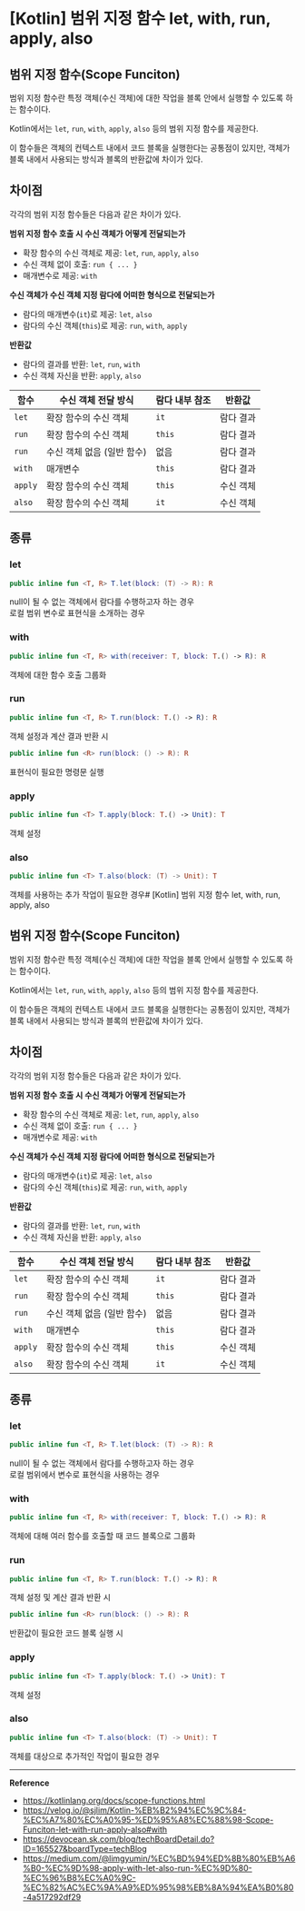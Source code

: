 # [Kotlin] 범위 지정 함수 let, with, run, apply, also

## 범위 지정 함수(Scope Funciton)
범위 지정 함수란 특정 객체(수신 객체)에 대한 작업을 블록 안에서 실행할 수 있도록 하는 함수이다.

Kotlin에서는 `let`, `run`, `with`, `apply`, `also` 등의 범위 지정 함수를 제공한다.

이 함수들은 객체의 컨텍스트 내에서 코드 블록을 실행한다는 공통점이 있지만,
객체가 블록 내에서 사용되는 방식과 블록의 반환값에 차이가 있다.

## 차이점
각각의 범위 지정 함수들은 다음과 같은 차이가 있다.

**범위 지정 함수 호출 시 수신 객체가 어떻게 전달되는가**
- 확장 함수의 수신 객체로 제공: `let`, `run`, `apply`, `also`
- 수신 객체 없이 호출: `run { ... }`
- 매개변수로 제공: `with`

**수신 객체가 수신 객체 지정 람다에 어떠한 형식으로 전달되는가**
- 람다의 매개변수(`it`)로 제공: `let`, `also`
- 람다의 수신 객체(`this`)로 제공: `run`, `with`, `apply` 

**반환값**
- 람다의 결과를 반환: `let`, `run`, `with`
- 수신 객체 자신을 반환: `apply`, `also`

| 함수      | 수신 객체 전달 방식      | 람다 내부 참조 | 반환값  |
|---------|------------------|----------|-------|
| `let`   | 확장 함수의 수신 객체     | `it`     | 람다 결과 |
| `run`   | 확장 함수의 수신 객체     | `this`   | 람다 결과 |
| `run`   | 수신 객체 없음 (일반 함수) | 없음       | 람다 결과 |
| `with`  | 매개변수             | `this`   | 람다 결과 |
| `apply` | 확장 함수의 수신 객체     | `this`   | 수신 객체 |
| `also`  | 확장 함수의 수신 객체     | `it`     | 수신 객체 |

## 종류
### let
```kotlin
public inline fun <T, R> T.let(block: (T) -> R): R
```
null이 될 수 없는 객체에서 람다를 수행하고자 하는 경우<br>
로컬 범위 변수로 표현식을 소개하는 경우

### with
```kotlin
public inline fun <T, R> with(receiver: T, block: T.() -> R): R
```
객체에 대한 함수 호출 그룹화

### run
```kotlin
public inline fun <T, R> T.run(block: T.() -> R): R
```
객체 설정과 계산 결과 반환 시

```kotlin
public inline fun <R> run(block: () -> R): R
```
표현식이 필요한 명령문 실행

### apply
```kotlin
public inline fun <T> T.apply(block: T.() -> Unit): T
```
객체 설정

### also
```kotlin
public inline fun <T> T.also(block: (T) -> Unit): T
```
객체를 사용하는 추가 작업이 필요한 경우# [Kotlin] 범위 지정 함수 let, with, run, apply, also

## 범위 지정 함수(Scope Funciton)
범위 지정 함수란 특정 객체(수신 객체)에 대한 작업을 블록 안에서 실행할 수 있도록 하는 함수이다.

Kotlin에서는 `let`, `run`, `with`, `apply`, `also` 등의 범위 지정 함수를 제공한다.

이 함수들은 객체의 컨텍스트 내에서 코드 블록을 실행한다는 공통점이 있지만,
객체가 블록 내에서 사용되는 방식과 블록의 반환값에 차이가 있다.

## 차이점
각각의 범위 지정 함수들은 다음과 같은 차이가 있다.

**범위 지정 함수 호출 시 수신 객체가 어떻게 전달되는가**
- 확장 함수의 수신 객체로 제공: `let`, `run`, `apply`, `also`
- 수신 객체 없이 호출: `run { ... }`
- 매개변수로 제공: `with`

**수신 객체가 수신 객체 지정 람다에 어떠한 형식으로 전달되는가**
- 람다의 매개변수(`it`)로 제공: `let`, `also`
- 람다의 수신 객체(`this`)로 제공: `run`, `with`, `apply` 

**반환값**
- 람다의 결과를 반환: `let`, `run`, `with`
- 수신 객체 자신을 반환: `apply`, `also`

| 함수      | 수신 객체 전달 방식      | 람다 내부 참조 | 반환값  |
|---------|------------------|----------|-------|
| `let`   | 확장 함수의 수신 객체     | `it`     | 람다 결과 |
| `run`   | 확장 함수의 수신 객체     | `this`   | 람다 결과 |
| `run`   | 수신 객체 없음 (일반 함수) | 없음       | 람다 결과 |
| `with`  | 매개변수             | `this`   | 람다 결과 |
| `apply` | 확장 함수의 수신 객체     | `this`   | 수신 객체 |
| `also`  | 확장 함수의 수신 객체     | `it`     | 수신 객체 |

## 종류
### let
```kotlin
public inline fun <T, R> T.let(block: (T) -> R): R
```
null이 될 수 없는 객체에서 람다를 수행하고자 하는 경우<br>
로컬 범위에서 변수로 표현식을 사용하는 경우

### with
```kotlin
public inline fun <T, R> with(receiver: T, block: T.() -> R): R
```
객체에 대해 여러 함수를 호출할 때 코드 블록으로 그룹화

### run
```kotlin
public inline fun <T, R> T.run(block: T.() -> R): R
```
객체 설정 및 계산 결과 반환 시

```kotlin
public inline fun <R> run(block: () -> R): R
```
반환값이 필요한 코드 블록 실행 시

### apply
```kotlin
public inline fun <T> T.apply(block: T.() -> Unit): T
```
객체 설정

### also
```kotlin
public inline fun <T> T.also(block: (T) -> Unit): T
```
객체를 대상으로 추가적인 작업이 필요한 경우

---
**Reference**<br>
- https://kotlinlang.org/docs/scope-functions.html
- https://velog.io/@sjlim/Kotlin-%EB%B2%94%EC%9C%84-%EC%A7%80%EC%A0%95-%ED%95%A8%EC%88%98-Scope-Funciton-let-with-run-apply-also#with
- https://devocean.sk.com/blog/techBoardDetail.do?ID=165527&boardType=techBlog
- https://medium.com/@limgyumin/%EC%BD%94%ED%8B%80%EB%A6%B0-%EC%9D%98-apply-with-let-also-run-%EC%9D%80-%EC%96%B8%EC%A0%9C-%EC%82%AC%EC%9A%A9%ED%95%98%EB%8A%94%EA%B0%80-4a517292df29
